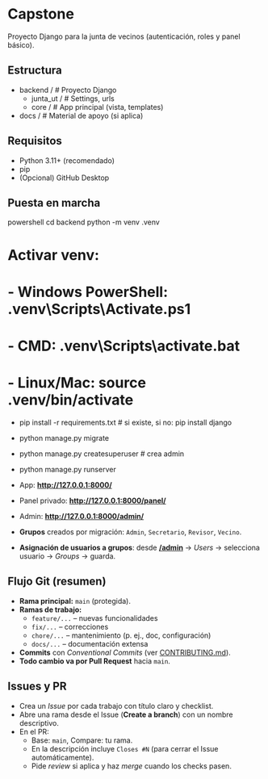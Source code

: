 # Capstone

Proyecto Django para la junta de vecinos (autenticación, roles y panel básico).

## Estructura
- backend / # Proyecto Django
    - junta_ut / # Settings, urls
    - core / # App principal (vista, templates)
- docs / # Material de apoyo (si aplica)


## Requisitos
- Python 3.11+ (recomendado)
- pip
- (Opcional) GitHub Desktop

## Puesta en marcha
powershell
cd backend
python -m venv .venv

# Activar venv:
#  - Windows PowerShell: .venv\Scripts\Activate.ps1
#  - CMD: .venv\Scripts\activate.bat
#  - Linux/Mac: source .venv/bin/activate

- pip install -r requirements.txt  # si existe, si no: pip install django
- python manage.py migrate
- python manage.py createsuperuser  # crea admin
- python manage.py runserver
- App: **http://127.0.0.1:8000/**
- Panel privado: **http://127.0.0.1:8000/panel/**
- Admin: **http://127.0.0.1:8000/admin/**

- **Grupos** creados por migración: `Admin`, `Secretario`, `Revisor`, `Vecino`.
- **Asignación de usuarios a grupos**: desde **[/admin](http://127.0.0.1:8000/admin/)** → *Users* → selecciona usuario → *Groups* → guarda.

## Flujo Git (resumen)

- **Rama principal:** `main` (protegida).
- **Ramas de trabajo:**
  - `feature/...` – nuevas funcionalidades
  - `fix/...` – correcciones
  - `chore/...` – mantenimiento (p. ej., doc, configuración)
  - `docs/...` – documentación extensa
- **Commits** con *Conventional Commits* (ver [CONTRIBUTING.md](CONTRIBUTING.md)).
- **Todo cambio va por Pull Request** hacia `main`.

## Issues y PR

- Crea un *Issue* por cada trabajo con título claro y checklist.
- Abre una rama desde el Issue (**Create a branch**) con un nombre descriptivo.
- En el PR:
  - Base: `main`, Compare: tu rama.
  - En la descripción incluye `Closes #N` (para cerrar el Issue automáticamente).
  - Pide *review* si aplica y haz *merge* cuando los checks pasen.
